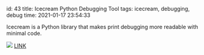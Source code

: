 id: 43
title: Icecream Python Debugging Tool
tags: icecream, debugging, debug
time: 2021-01-17 23:54:33

Icecream is a Python library that makes print debugging more readable with minimal code.

![](http://localhost/bkmks_fotos/pics/141)
[LINK](https://towardsdatascience.com/stop-using-print-to-debug-in-python-use-icecream-instead-79e17b963fcc)